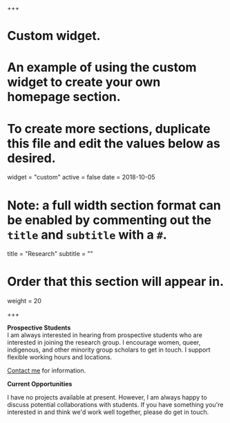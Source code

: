 +++
# Custom widget.
# An example of using the custom widget to create your own homepage section.
# To create more sections, duplicate this file and edit the values below as desired.
widget = "custom"
active = false
date = 2018-10-05

# Note: a full width section format can be enabled by commenting out the `title` and `subtitle` with a `#`.
title = "Research"
subtitle = ""

# Order that this section will appear in.
weight = 20

+++

**Prospective Students**    
I am always interested in hearing from prospective students who are interested in joining the research group. I encourage women, queer, indigenous, and other minority group scholars to get in touch. I support flexible working hours and locations.     

[Contact me](#contact) for information.   

**Current Opportunities**   

I have no projects available at present. However, I am always happy to discuss potential collaborations with students. If you have something you're interested in and think we'd work well together, please do get in touch.   



